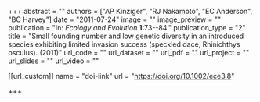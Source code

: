+++
abstract = "" 
authors = ["AP Kinziger", "RJ Nakamoto", "EC Anderson", "BC Harvey"] 
date = "2011-07-24" 
image = "" 
image_preview = "" 
publication = "In: _Ecology and Evolution_ **1**:73--84." 
publication_type = "2" 
title = "Small founding number and low genetic diversity in an introduced species exhibiting limited invasion success (speckled dace, Rhinichthys osculus). (2011)" 
url_code = "" 
url_dataset = "" 
url_pdf = "" 
url_project = "" 
url_slides = "" 
url_video = "" 


[[url_custom]]
name = "doi-link"
url = "https://doi.org/10.1002/ece3.8"

+++
